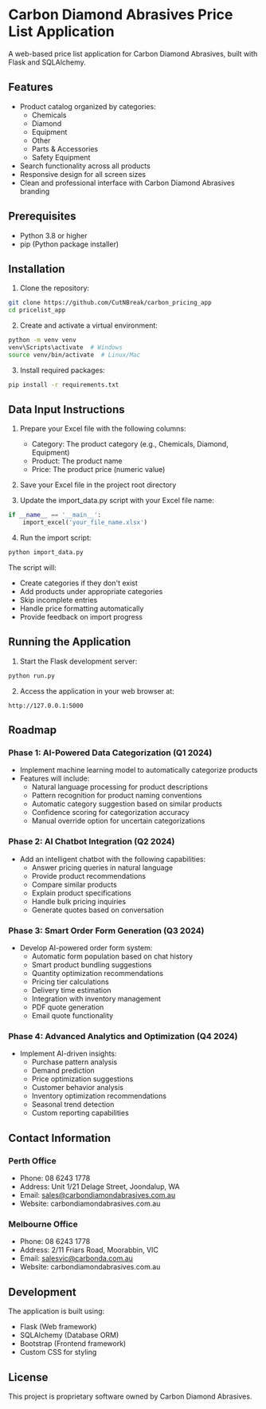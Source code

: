 # Carbon Diamond Abrasives Price List Application

A web-based price list application for Carbon Diamond Abrasives, built with Flask and SQLAlchemy.

## Features

- Product catalog organized by categories:
  - Chemicals
  - Diamond
  - Equipment
  - Other
  - Parts & Accessories
  - Safety Equipment
- Search functionality across all products
- Responsive design for all screen sizes
- Clean and professional interface with Carbon Diamond Abrasives branding

## Prerequisites

- Python 3.8 or higher
- pip (Python package installer)

## Installation

1. Clone the repository:
```bash
git clone https://github.com/CutNBreak/carbon_pricing_app
cd pricelist_app
```

2. Create and activate a virtual environment:
```bash
python -m venv venv
venv\Scripts\activate  # Windows
source venv/bin/activate  # Linux/Mac
```

3. Install required packages:
```bash
pip install -r requirements.txt
```

## Data Input Instructions

1. Prepare your Excel file with the following columns:
   - Category: The product category (e.g., Chemicals, Diamond, Equipment)
   - Product: The product name
   - Price: The product price (numeric value)

2. Save your Excel file in the project root directory

3. Update the import_data.py script with your Excel file name:
```python
if __name__ == '__main__':
    import_excel('your_file_name.xlsx')
```

4. Run the import script:
```bash
python import_data.py
```

The script will:
- Create categories if they don't exist
- Add products under appropriate categories
- Skip incomplete entries
- Handle price formatting automatically
- Provide feedback on import progress

## Running the Application

1. Start the Flask development server:
```bash
python run.py
```

2. Access the application in your web browser at:
```
http://127.0.0.1:5000
```

## Roadmap

### Phase 1: AI-Powered Data Categorization (Q1 2024)
- Implement machine learning model to automatically categorize products
- Features will include:
  - Natural language processing for product descriptions
  - Pattern recognition for product naming conventions
  - Automatic category suggestion based on similar products
  - Confidence scoring for categorization accuracy
  - Manual override option for uncertain categorizations

### Phase 2: AI Chatbot Integration (Q2 2024)
- Add an intelligent chatbot with the following capabilities:
  - Answer pricing queries in natural language
  - Provide product recommendations
  - Compare similar products
  - Explain product specifications
  - Handle bulk pricing inquiries
  - Generate quotes based on conversation

### Phase 3: Smart Order Form Generation (Q3 2024)
- Develop AI-powered order form system:
  - Automatic form population based on chat history
  - Smart product bundling suggestions
  - Quantity optimization recommendations
  - Pricing tier calculations
  - Delivery time estimation
  - Integration with inventory management
  - PDF quote generation
  - Email quote functionality

### Phase 4: Advanced Analytics and Optimization (Q4 2024)
- Implement AI-driven insights:
  - Purchase pattern analysis
  - Demand prediction
  - Price optimization suggestions
  - Customer behavior analysis
  - Inventory optimization recommendations
  - Seasonal trend detection
  - Custom reporting capabilities

## Contact Information

### Perth Office
- Phone: 08 6243 1778
- Address: Unit 1/21 Delage Street, Joondalup, WA
- Email: sales@carbondiamondabrasives.com.au
- Website: carbondiamondabrasives.com.au

### Melbourne Office
- Phone: 08 6243 1778
- Address: 2/11 Friars Road, Moorabbin, VIC
- Email: salesvic@carbonda.com.au
- Website: carbondiamondabrasives.com.au

## Development

The application is built using:
- Flask (Web framework)
- SQLAlchemy (Database ORM)
- Bootstrap (Frontend framework)
- Custom CSS for styling

## License

This project is proprietary software owned by Carbon Diamond Abrasives.
